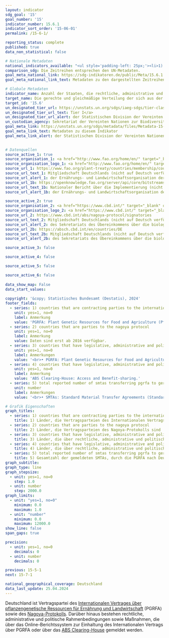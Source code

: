 ```yaml
---
layout: indicator    
sdg_goal: '15'    
goal_number: '15'    
indicator_number: 15.6.1    
indicator_sort_order: '15-06-01'    
permalink: /15-6-1/    

reporting_status: complete    
published: true    
data_non_statistical: false    

# Nationale Metadaten    
national_indicators_available: "<ul style='padding-left: 25px;'><li>1) Länder, die Vertragsparteien des Internationalen Vertrags über PGRFA sind</li> <li> 2) Länder, die Vertragsparteien des Nagoya-Protokolls sind</li> <li> 3) Länder, die über rechtliche, administrative und politische Rahmenbedingungen oder Maßnahmen verfügen, die über das Online-Berichtssystem zur Einhaltung des Internationalen Vertrags über PGRFA gemeldet wurden</li> <li> 4) Länder, die über rechtliche, administrative und politische Rahmenbedingungen oder Maßnahmen verfügen, die dem ABS Clearing-House gemeldet wurden</li> <li> 5) Gesamtzahl der gemeldeten SMTAs, durch die PGRFA nach Deutschland übertragen werden</li></ul>"    
comparison_sdg: Die Zeitreihen entsprechen den UN-Metadaten.    
goal_meta_national_link: https://sdg-indikatoren.de/public/Meta/15.6.1.pdf
goal_meta_national_link_text: Metadaten zu den dargestellten Zeitreihen    

# Globale Metadaten    
indicator_name: Anzahl der Staaten, die rechtliche, administrative und politische Rahmenbedingungen geschaffen haben, um Vorteile gerecht und gleichmäßig zu verteilen    
target_name: Die gerechte und gleichmäßige Verteilung der sich aus der Nutzung der genetischen Ressourcen ergebenden Vorteile und den angemessenen Zugang zu diesen Ressourcen fördern, wie auf internationaler Ebene vereinbart    
target_id: '15.6'    
un_designated_tier_url: https://unstats.un.org/sdgs/iaeg-sdgs/tier-classification/'    
un_designated_tier_url_text: Tier I</a>    
un_designated_tier_url_alert: der Statistischen Division der Vereinten Nationen    
un_custodian_agency: Sekretariat der Vereinten Nationen zur Biodiversitätskonvention (CBD-Secretariat)    
goal_meta_link: https://unstats.un.org/sdgs/metadata/files/Metadata-15-06-01.pdf    
goal_meta_link_text: Metadaten zu diesem Indikator    
goal_meta_link_alert: der Statistischen Division der Vereinten Nationen    
    

# Datenquellen
source_active_1: true
source_organisation_1: <a href="http://www.fao.org/home/en/" target="_blank" onclick="return confirm_alert('der Ernährungs- und Landwirtschaftsorganisation der Vereinten Nationen','De');" title="Klicken Sie hier um zur Website der Organisation Ernährungs- und Landwirtschaftsorganisation der Vereinten Nationen zu gelangen."> Ernährungs- und Landwirtschaftsorganisation der Vereinten Nationen </a>
source_organisation_logo_1: <a href="http://www.fao.org/home/en/" target="_blank" onclick="return confirm_alert('der Ernährungs- und Landwirtschaftsorganisation der Vereinten Nationen','De');"><img src="https://sdg-indikatoren.de/public/OrgImgDe/fao.png" alt="Logo fao" style="height:60px; width:148px"/></a>
source_url_1: https://www.fao.org/plant-treaty/countries/membership/country-details/en/c/359285/?iso3=DEU
source_url_text_1: Mitgliedschaft Deutschlands (nicht auf Deutsch verfügbar)
source_url_alert_1: der Ernährungs- und Landwirtschaftsorganisation der Vereinten Nationen
source_url_1b: https://openknowledge.fao.org/server/api/core/bitstreams/06f5ae34-a69f-4dae-8474-a7caabc58f21/content
source_url_text_1b: Nationaler Bericht über die Implementierung (nicht auf Deutsch verfügbar)
source_url_alert_1b: der Ernährungs- und Landwirtschaftsorganisation der Vereinten Nationen

source_active_2: true
source_organisation_2: <a href="https://www.cbd.int/" target="_blank" onclick="return confirm_alert('des Sekretariats des Übereinkommens über die biologische Vielfalt','De');" title="Klicken Sie hier um zur Website der Organisation Sekretariat des Übereinkommens über die biologische Vielfalt zu gelangen."> Sekretariat des Übereinkommens über die biologische Vielfalt </a>
source_organisation_logo_2: <a href="https://www.cbd.int/" target="_blank" onclick="return confirm_alert('des Sekretariats des Übereinkommens über die biologische Vielfalt','De');"><img src="https://sdg-indikatoren.de/public/OrgImgDe/cbd.png" alt="Logo cbd" style="height:60px; width:148px"/></a>
source_url_2: https://www.cbd.int/abs/nagoya-protocol/signatories
source_url_text_2: Mitgliedschaft Deutschlands (nicht auf Deutsch verfügbar)
source_url_alert_2: des Sekretariats des Übereinkommens über die biologische Vielfalt
source_url_2b: https://absch.cbd.int/en/countries/DE
source_url_text_2b: Mitgliedschaft Deutschlands (nicht auf Deutsch verfügbar)
source_url_alert_2b: des Sekretariats des Übereinkommens über die biologische Vielfalt

source_active_3: false

source_active_4: false

source_active_5: false

source_active_6: false
    
data_show_map: False    
data_start_values:     
    
copyright: '&copy; Statistisches Bundesamt (Destatis), 2024'    
footer_fields:
  - series: 1) countries that are contracting parties to the international treaty on pgrfa
    unit: yes=1, no=0
    label: Anmerkung
    value: 'PGRFA: Plant Genetic Resources for Food and Agriculture (Pflanzengenetische Ressourcen für Ernährung und Landwirtschaft).'
  - series: 2) countries that are parties to the nagoya protocol
    unit: yes=1, no=0
    label: Anmerkung
    value: Daten sind erst ab 2016 verfügbar.
  - series: 3) countries that have legislative, administrative and policy framework or measures reported through the online reporting system on compliance of the international treaty on pgrfa
    unit: yes=1, no=0
    label: Anmerkungen
    value: '<br>• PGRFA: Plant Genetic Resources for Food and Agriculture (Pflanzengenetische Ressourcen für Ernährung und Landwirtschaft).<br>• Die Zeitreihe bezieht sich auf das Online-Berichtssystem. Die Rahmenbedingungen und Maßnahmen bestanden schon vorher. <br>• Daten sind erst ab 2016 verfügbar.'
  - series: 4) countries that have legislative, administrative and policy framework or measures reported to the abs clearing-house
    unit: yes=1, no=0
    label: Anmerkung
    value: 'ABS Clearing-House: Access and Benefit-sharing.'
  - series: 5) total reported number of smtas transferring pgrfa to germany
    unit: number
    label: Anmerkungen
    value: '<br>• SMTAs: Standard Material Transfer Agreements (Standard-Materialtransfervereinbarungen).<br>• PGRFA: Plant Genetic Resources for Food and Agriculture (Pflanzengenetische Ressourcen für Ernährung und Landwirtschaft).<br>• Die Daten basieren auf einer Sonderauswertung und sind nicht öffentlich zugänglich.<br>• Daten sind erst ab 2012 verfügbar.'    

# Grafik Eigenschaften    
graph_titles:
  - series: 1) countries that are contracting parties to the international treaty on pgrfa
    title: 1) Länder, die Vertragsparteien des Internationalen Vertrags über PGRFA sind
  - series: 2) countries that are parties to the nagoya protocol
    title: 2) Länder, die Vertragsparteien des Nagoya-Protokolls sind
  - series: 3) countries that have legislative, administrative and policy framework or measures reported through the online reporting system on compliance of the international treaty on pgrfa
    title: 3) Länder, die über rechtliche, administrative und politische Rahmenbedingungen oder Maßnahmen verfügen, die über das Online-Berichtssystem zur Einhaltung des Internationalen Vertrags über PGRFA gemeldet wurden
  - series: 4) countries that have legislative, administrative and policy framework or measures reported to the abs clearing-house
    title: 4) Länder, die über rechtliche, administrative und politische Rahmenbedingungen oder Maßnahmen verfügen, die dem ABS Clearing-House gemeldet wurden
  - series: 5) total reported number of smtas transferring pgrfa to germany
    title: 5) Gesamtzahl der gemeldeten SMTAs, durch die PGRFA nach Deutschland übertragen werden
graph_subtitle:     
graph_type: line
graph_stepsize: 
  - unit: yes=1, no=0
    step: 1.0
  - unit: number
    step: 2000.0    
graph_limits:
  - unit: "yes=1, no=0"
    minimum: 0.0
    maximum: 1.0
  - unit: "number"
    minimum: 0.0
    maximum: 12000.0
show_line: false
span_gaps: true

precision:
  - unit: yes=1, no=0
    decimals: 0
  - unit: number
    decimals: 0    

previous: 15-5-1    
next: 15-7-1    

national_geographical_coverage: Deutschland    
data_last_update: 25.04.2024    
---
```



Deutschland ist Vertragspartei des <a href="https://www.fao.org/plant-treaty/countries/membership/country-details/en/c/359285/?iso3=DEU" target="_blank" onclick="return confirm_alert('der Ernährungs- und Landwirtschaftsorganisation der Vereinten Nationen','De');">Internationalen Vertrages über pflanzengenetische Ressourcen für Ernährung und Landwirtschaft</a> (PGRFA) sowie des <a href="https://www.cbd.int/abs/nagoya-protocol/signatories" target="_blank" onclick="return confirm_alert('des Sekretariats des Übereinkommens über die biologische Vielfalt','De');">Nagoya-Protokolls</a>. Darüber hinaus bestehen rechtliche, administrative und politische Rahmenbedingungen sowie Maßnahmen, die über das Online-Berichtssystem zur Einhaltung des Internationalen Vertrags über PGRFA oder über das <a href="https://absch.cbd.int/en/countries/DE" target="_blank" onclick="return confirm_alert('des Sekretariats des Übereinkommens über die biologische Vielfalt','De');">ABS Clearing-House</a> gemeldet werden.